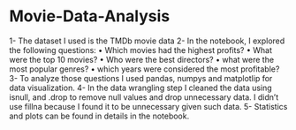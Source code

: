 # Movie-Data-Analysis
1- The dataset I used is the TMDb movie data
2- In the notebook, I explored the following questions:
• Which movies had the highest profits?
• What were the top 10 movies?
• Who were the best directors?
• what were the most popular genres?
• which years were considered the most profitable?
3- To analyze those questions I used pandas, numpys and matplotlip for data visualization.
4- In the data wrangling step I cleaned the data using isnull, and .drop to remove null values and drop unnecessary data. I didn’t use fillna because I found it to be unnecessary given such data.
5- Statistics and plots can be found in details in the notebook.

